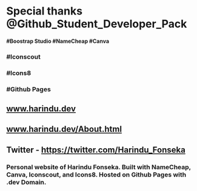 # Special thanks @Github_Student_Developer_Pack
#### #Boostrap Studio #NameCheap #Canva
 
### #Iconscout 
### #Icons8
### #Github Pages
## www.harindu.dev
## www.harindu.dev/About.html
## Twitter - https://twitter.com/Harindu_Fonseka
### Personal website of Harindu Fonseka. Built with NameCheap, Canva, Iconscout, and Icons8. Hosted on Github Pages with .dev Domain.
